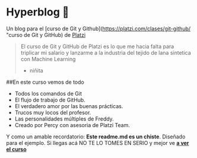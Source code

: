 # Hyperblog :blue_heart: 
Un blog para el [curso de Git y Github](https://platzi.com/clases/git-github/ "curso de Git y GitHub) de [Platzi](https://platzi.com/ "Platzi")
>El curso de Git y GitHub de Platzi es lo que me hacia falta para triplicar mi salario y lanzarme a la industria del tejido de lana sintetica con Machine Learning
> - niñita

##En este curso vemos de todo
* Todos los comandos de Git
* El flujo de trabajo de GitHub.
* El verdadero amor por las buenas prácticas.
* Trucos muy locos del profesor.
* Las personalidades múltiples de Freddy.
* Creado por Percy con asesoria de Platzi Team.

Y como un amable recordatorio: **Este readme.md es un chiste**. Diseñado para el ejemplo. Si llegas acá NO TE LO TOMES EN SERIO y mejor ve [**a ver el curso**](https://platzi.com/clases/git-github/ "a ver el curso")